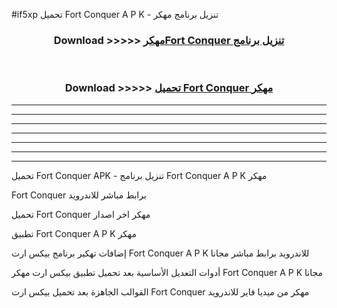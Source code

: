 #if5xp تحميل Fort Conquer A P K - تنزيل برنامج مهكر



<div align="center">
<h3>Download >>>>> <a href="https://runaway1.web.app/?sq=Fort Conquer">مهكرFort Conquer تنزيل برنامج</a></h3><br>

<h3>Download >>>>> <a href="https://runaway1.web.app/?sq=Fort Conquer">تحميل Fort Conquer مهكر</a></h3>
</div>


----------------------------------------------------------

----------------------------------------------------------

----------------------------------------------------------

----------------------------------------------------------

----------------------------------------------------------

----------------------------------------------------------

----------------------------------------------------------

تحميل Fort Conquer APK - تنزيل برنامج Fort Conquer A P K مهكر

Fort Conquer برابط مباشر للاندرويد

تحميل Fort Conquer مهكر اخر اصدار

تطبيق Fort Conquer A P K مهكر

إضافات تهكير برنامج بيكس ارت Fort Conquer A P K للاندرويد برابط مباشر مجانا

أدوات التعديل الأساسية بعد تحميل تطبيق بيكس ارت مهكر Fort Conquer A P K مجانا

القوالب الجاهزة بعد تحميل بيكس ارت Fort Conquer مهكر من ميديا فاير للاندرويد


